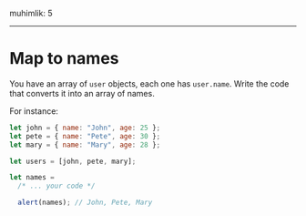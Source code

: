 muhimlik: 5

---

# Map to names

You have an array of `user` objects, each one has `user.name`. Write the code that converts it into an array of names.

For instance:

```js no-beautify
let john = { name: "John", age: 25 };
let pete = { name: "Pete", age: 30 };
let mary = { name: "Mary", age: 28 };

let users = [john, pete, mary];

let names =
  /* ... your code */

  alert(names); // John, Pete, Mary
```
